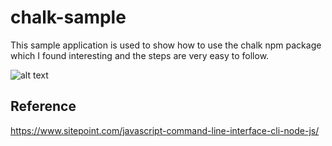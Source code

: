 # chalk-sample

This sample application is used to show how to use the chalk npm package which I found interesting and the steps are very easy to follow.

![alt text](https://github.com/natagowai/chalk-sample/images/chalk-screenshot.png "This is screenshot that output the text using chalk") 

## Reference ##
https://www.sitepoint.com/javascript-command-line-interface-cli-node-js/
